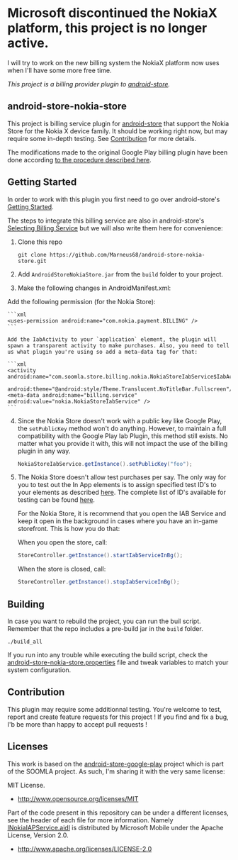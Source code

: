 # Microsoft discontinued the NokiaX platform, this project is no longer active.

I will try to work on the new billing system the NokiaX platform now uses when I'll have some more free time.

*This project is a billing provider plugin to [android-store](https://github.com/soomla/android-store).*

## android-store-nokia-store

This project is billing service plugin for [android-store](https://github.com/soomla/android-store) that support the Nokia Store for the Nokia X device family. It should be working right now, but may require some in-depth testing. See [Contribution](##Contribution) for more details.

The modifications made to the original Google Play billing plugin have been done according [to the procedure described here](http://developer.nokia.com/resources/library/nokia-x/nokia-in-app-payment/nokia-in-app-payment-porting-guide.html).

## Getting Started

In order to work with this plugin you first need to go over android-store's [Getting Started](https://github.com/soomla/android-store#getting-started).

The steps to integrate this billing service are also in android-store's [Selecting Billing Service](https://github.com/soomla/android-store#google-play) but we will also write them here for convenience:

1. Clone this repo

    ```
    git clone https://github.com/Marneus68/android-store-nokia-store.git
    ```

2. Add `AndroidStoreNokiaStore.jar` from the `build` folder to your project.
3. Make the following changes in AndroidManifest.xml:

  Add the following permission (for the Nokia Store):

    ```xml
    <uses-permission android:name="com.nokia.payment.BILLING" />
    ```

    Add the IabActivity to your `application` element, the plugin will spawn a transparent activity to make purchases. Also, you need to tell us what plugin you're using so add a meta-data tag for that:

    ```xml
    <activity android:name="com.soomla.store.billing.nokia.NokiaStoreIabService$IabActivity"
        android:theme="@android:style/Theme.Translucent.NoTitleBar.Fullscreen"/>
    <meta-data android:name="billing.service" android:value="nokia.NokiaStoreIabService" />
    ```

4. Since the Nokia Store doesn't work with a public key like Google Play, the `setPublicKey` method won't do anything. However, to maintain a full compatibility with the Google Play Iab Plugin, this method still exists. No matter what you provide it with, this will not impact the use of the billing plugin in any way.

    ```Java
    NokiaStoreIabService.getInstance().setPublicKey("foo");
    ```


5. The Nokia Store doesn't allow test purchases per say. The only way for you to test out the In App elements is to assign specified test ID's to your elements as described [here](http://developer.nokia.com/resources/library/nokia-x/nokia-in-app-payment/nokia-in-app-payment-porting-guide.html#toc_TestingInAppPurchases). The complete list of ID's available for testing can be found [here](http://developer.nokia.com/resources/library/nokia-x/nokia-in-app-payment/nokia-in-app-payment-developer-guide/product-ids-for-testing-purposes.html).

    For the Nokia Store, it is recommend that you open the IAB Service and keep it open in the background in cases where you have an in-game storefront. This is how you do that:

    When you open the store, call:  

    ```Java
    StoreController.getInstance().startIabServiceInBg();
    ```

    When the store is closed, call:  

    ```Java
    StoreController.getInstance().stopIabServiceInBg();
    ```  



## Building

In case you want to rebuild the project, you can run the buil script. Remember that the repo includes a pre-build jar in the `build` folder.

    ./build_all

If you run into any trouble while executing the build script, check the [android-store-nokia-store.properties](https://github.com/Marneus68/android-store-nokia-store/blob/master/android-store-nokia-store.properties) file and tweak variables to match your system configuration.

## Contribution

This plugin may require some additionnal testing. You're welcome to test, report and create feature requests for this project ! If you find and fix a bug, I'b be more than happy to accept pull requests !

## Licenses

This work is based on the [android-store-google-play](https://github.com/soomla/android-store-google-play) project which is part of the SOOMLA project. As such, I'm sharing it with the very same license:  

MIT License.
+ http://www.opensource.org/licenses/MIT

Part of the code present in this repository can be under a different licenses, see the header of each file for more information. Namely [INokiaIAPService.aidl](https://github.com/Marneus68/android-store-nokia-store/blob/master/src/com/nokia/payment/iap/aidl/INokiaIAPService.aidl) is distributed by Microsoft Mobile under the Apache License, Version 2.0.
+ http://www.apache.org/licenses/LICENSE-2.0

